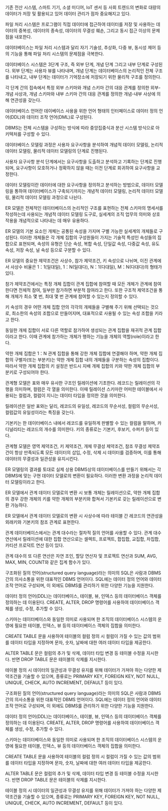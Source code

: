 기존 전산 시스템, 스마트 기기, 소셜 미디어, IoT 센서 등 사회 트렌드의 변화로 대량의 데이터가 저장 및 활용되고 있어 데이터 관리가 점차 중요해지고 있다.

파일 처리 시스템은 프로그램이 직접 데이터에 접근하여 데이터를 저장 및 사용하는 데이터의 중복성, 데이터의 종속성, 데이터의 무결성 훼손, 그리고 동시 접근 이상의 문제점을 내포한다.

데이터베이스는 파일 처리 시스템과 달리 자기 기술성, 추상화, 다중 뷰, 동시성 제어 등의 기능을 통해 파일 처리 시스템의 문제점을 극복한다.

데이터베이스 시스템은 3단계 구조, 즉 외부 단계, 개념 단계 그리고 내부 단계로 구성된다. 외부 단계는 사용자 뷰를 나타내며, 개념 단계는 데이터베이스의 논리적인 전체 구조를 나타내고, 내부 단계는 데이터가 기억장소에 저장되기 위한 물리적 구조를 정의한다.

각 단계 간의 접속에서 특정 외부 스키마와 개념 스키마 간의 대응 관계를 정의한 외부-개념 사상과, 개념 스키마와 내부 스키마 간의 대응 관계를 정의한 개념-내부 사상에 의해 연관성을 갖는다.

데이터베이스 언어란 데이베이스 사용을 위한 언어 형태의 인터페이스로 데이터 정의 언어(DDL)와 데이터 조작 언어(DML)로 구성된다.

DBMS는 전체 시스템을 구성하는 방식에 따라 중앙집중식과 분산 시스템 방식으로 아키텍처를 구성할 수 있다.

데이터베이스 모델링 과정은 사용자 요구사항을 분석하여 개념적 데이터 모델링, 논리적 데이터 모델링, 물리적 데이터 모델링의 단계로 진행된다.

사용자 요구사항 분석 단계에서는 요구사항을 도출하고 분석하고 기록하는 단계로 진행되며, 요구사항이 모호하거나 정확하지 않을 때는 이전 단계로 회귀하여 요구사항을 교정한다.

데이터 모델링이란 데이터에 대한 요구사항을 정의하고 분석하는 방법으로, 데이터 모델링을 통하여 데이터베이스가 구축되기까지는 개념적 데이터 모델링, 논리적 데이터 모델링, 물리적 데이터 모델링 과정으로 나뉜다.

ER 모델은 전체적인 데이터베이스의 논리적인 구조를 표현하는 전체 스키마의 명세서를 작성하는데 사용되는 개념적 데이터 모델링 도구로, 실세계의 조직 업무의 의미와 상호작용을 개념적으로 나타내는 데 매우 유용하다.

ER 모델의 기본 요소인 개체는 공통된 속성을 가지며 구별 가능한 실세계의 개체들로 구성된다. 이러한 개체들은 각 개체 집합의 구성원들이 가지는 기술적 특성인 속성들의 집합으로 표현되며, 속성의 유형은 단순 속성, 복합 속성, 단일값 속성, 다중값 속성, 유도 속성, 저장 속성, 널 속성 등으로 구분할 수 있다.

ER 모델의 중요한 제약조건은 사상수, 참가 제약조건, 키 속성으로 나뉘며, 이진 관계에서 사상수 비율은 1：1(일대일), 1：N(일대다), N：1(다대일), M：N(다대다)의 형태가 있다.

참가 제약조건에서는 특정 개체 집합이 관계 집합에 참여할 때 모든 개체가 관계에 참여한다면 전체적 참여, 일부만 참가하면 부분적 참여라고 한다. 또한 구조적 제약조건을 통해 개체가 최소 몇 번, 최대 몇 번 관계에 참여할 수 있는지 정의할 수 있다.

키 속성의 경우 어떤 개체 집합 안의 각각의 개체들을 구별해 주기 위해 선택되는 것으로, 최소한의 속성의 조합으로 만들어지며, 대표적으로 사용될 수 있는 속성 조합을 키라고 한다.

동일한 개체 집합이 서로 다른 역할로 참가하여 생성되는 관계 집합을 재귀적 관계 집합이라고 한다. 이때 관계에 참가하는 개체가 행하는 기능을 개체의 역할(role)이라고 한다.

약한 개체 집합은 1：N 관계 집합을 통해 강한 개체 집합에 연결해야 하며, 약한 개체 집합의 구별자(또는 부분키)는 약한 개체 집합 내의 개체들을 구분하는 속성의 집합이다. 따라서 약한 개체 집합의 키 설정은 반드시 지배 개체 집합의 키와 약한 개체 집합의 부분키로 구성되어야 한다.

관계형 모델은 표와 매우 유사한 구조인 릴레이션에 기초한다. 레코드는 릴레이션의 각 행을 의미하며, 컬럼은 각 열을 의미한다. 이때 릴레이션 스키마란 어떠한 테이블에서 사용되는 컬럼과, 컬럼이 지니는 데이터 타입을 정의한 것을 의미한다.

릴레이션은 일반 표와는 달리, 레코드의 유일성, 레코드의 무순서성, 컬럼의 무순서성, 컬럼값의 유일성이라는 특징을 갖는다.

기본키는 한 데이터베이스 내에서 레코드를 유일하게 판별할 수 있는 컬럼을 말하며, 카디널리티는 레코드의 개수를 의미한다. 키의 종류로는 기본키, 후보키, 수퍼키 등이 있다.

관계형 모델은 영역 제약조건, 키 제약조건, 개체 무결성 제약조건, 참조 무결성 제약조건이 항상 만족되도록 모든 데이터의 삽입, 수정, 삭제 시 데이터를 검증하며, 이를 통해 데이터의 무결성과 일관성을 유지시킨다.

ER 모델링의 결과를 토대로 실제 상용 DBMS상의 데이터베이스를 만들기 위해서는 각 DBMS에 맞는 구현 데이터 모델로의 변환이 필요하다. 이러한 변환 과정을 논리적 데이터 모델링이라고 한다.

ER 모델에서 관계 데이터 모델로의 변환 시 보통 개체는 릴레이션으로, 약한 개체 집합의 경우 강한 개체의 키를 약한 개체의 부분키와 합쳐서 기본키로 갖는 릴레이션으로 변환 가능하다.

ER 모델에서 관계 데이터 모델로의 변환 시 사상수에 따라 테이블 간 레코드의 연관성을 외래키와 기본키의 참조 관계로 표현한다.

관계 데이터베이스에서는 관계 대수라는 절차적 질의 언어를 사용할 수 있다. 관계 대수 연산에서 릴레이션에 대한 집합 연산으로는 셀렉트, 프로젝트, 합집합, 교집합, 차집합, 카티션 프로덕트 연산 등이 있다.

관계 대수의 또 다른 연산은 자연 조인, 할당 연산자 및 프로젝트 연산과 SUM, AVG, MAX, MIN, COUNT와 같은 집계 함수가 있다.

구조화된 질의 언어(structured query language)라는 의미의 SQL은 사람과 DBMS 간의 의사소통을 위한 대표적인 DBMS 언어이다. SQL에는 데이터 정의 언어와 데이터 조작 언어로 구성되며, 이 외에도 DBMS를 관리하기 위한 다양한 기능을 지원한다.

데이터 정의 언어(DDL)는 데이터베이스, 테이블, 뷰, 인덱스 등의 데이터베이스 객체를 정의하는 데 이용된다. CREATE, ALTER, DROP 명령어를 사용하여 데이터베이스 객체를 생성, 수정, 추가할 수 있다.

스키마는 데이터베이스와 동일한 의미로 사용되며 한 조직의 데이터베이스 시스템의 운영에 필요한 테이블, 인덱스, 뷰 등의 데이터베이스 객체의 집합을 의미한다.

CREATE TABLE 문을 사용하여 테이블의 컬럼 정의 시 컬럼이 가질 수 있는 값의 범위를 데이터 타입을 지정하며 문자, 숫자, 날짜에 대한 여러 데이터 타입을 제공한다.

ALTER TABLE 문은 컬럼의 추가 및 삭제, 데이터 타입 변경 등 테이블 수정을 지시한다. 반면 DROP TABLE 문은 테이블의 삭제를 지시한다.

테이블 정의 시 데이터의 일관성과 무결성 유지를 위해 데이터가 가져야 하는 다양한 제약조건을 기술할 수 있으며, 종류로는 PRIMARY KEY, FOREIGN KEY, NOT NULL, UNIQUE, CHECK, AUTO INCREMENT, DEFAULT 등이 있다.

구조화된 질의 언어(structured query language)라는 의미의 SQL은 사람과 DBMS 간의 의사소통을 위한 대표적인 DBMS 언어이다. SQL에는 데이터 정의 언어와 데이터 조작 언어로 구성되며, 이 외에도 DBMS를 관리하기 위한 다양한 기능을 지원한다.

데이터 정의 언어(DDL)는 데이터베이스, 테이블, 뷰, 인덱스 등의 데이터베이스 객체를 정의하는 데 이용된다. CREATE, ALTER, DROP 명령어를 사용하여 데이터베이스 객체를 생성, 수정, 추가할 수 있다.

스키마는 데이터베이스와 동일한 의미로 사용되며 한 조직의 데이터베이스 시스템의 운영에 필요한 테이블, 인덱스, 뷰 등의 데이터베이스 객체의 집합을 의미한다.

CREATE TABLE 문을 사용하여 테이블의 컬럼 정의 시 컬럼이 가질 수 있는 값의 범위를 데이터 타입을 지정하며 문자, 숫자, 날짜에 대한 여러 데이터 타입을 제공한다.

ALTER TABLE 문은 컬럼의 추가 및 삭제, 데이터 타입 변경 등 테이블 수정을 지시한다. 반면 DROP TABLE 문은 테이블의 삭제를 지시한다.

테이블 정의 시 데이터의 일관성과 무결성 유지를 위해 데이터가 가져야 하는 다양한 제약조건을 기술할 수 있으며, 종류로는 PRIMARY KEY, FOREIGN KEY, NOT NULL, UNIQUE, CHECK, AUTO INCREMENT, DEFAULT 등이 있다.


